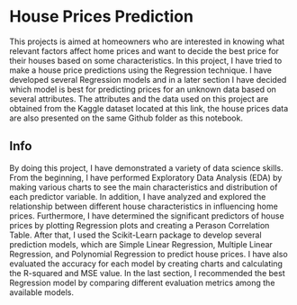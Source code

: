 # House Prices Prediction

This projects is aimed at homeowners who are interested in knowing what relevant factors affect home prices and want to decide the best price for their houses based on some characteristics. In this project, I have tried to make a house price predictions using the Regression technique. I have developed several Regression models and in a later section I have decided which model is best for predicting prices for an unknown data based on several attributes. The attributes and the data used on this project are obtained from the Kaggle dataset located at this link, the house prices data are also presented on the same Github folder as this notebook. 

## Info
By doing this project, I have demonstrated a variety of data science skills. From the beginning, I have performed Exploratory Data Analysis (EDA) by making various charts to see the main characteristics and distribution of each predictor variable. In addition, I have analyzed and explored the relationship between different house characteristics in influencing home prices. Furthermore, I have determined the significant predictors of house prices by plotting Regression plots and creating a Perason Correlation Table. After that, I used the Scikit-Learn package to develop several prediction models, which are Simple Linear Regression, Multiple Linear Regression, and Polynomial Regression to predict house prices. I have also evaluated the accuracy for each model by creating charts and calculating the R-squared and MSE value. In the last section, I recommended the best Regression model by comparing different evaluation metrics among the available models.